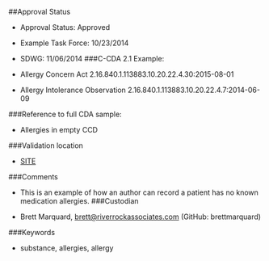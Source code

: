 ##Approval Status 

* Approval Status: Approved
* Example Task Force: 10/23/2014
* SDWG: 11/06/2014
###C-CDA 2.1 Example: 

* Allergy Concern Act 2.16.840.1.113883.10.20.22.4.30:2015-08-01

* Allergy Intolerance Observation 2.16.840.1.113883.10.20.22.4.7:2014-06-09

###Reference to full CDA sample:
* Allergies in empty CCD


###Validation location

* [SITE](https://sitenv.org/c-cda-validator)


###Comments

* This is an example of how an author can record a patient has no known medication allergies.
###Custodian

* Brett Marquard, brett@riverrockassociates.com (GitHub: brettmarquard)



###Keywords

* substance, allergies, allergy
 